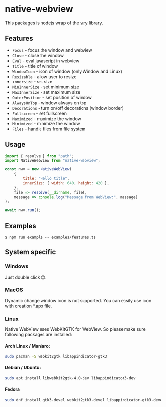 # native-webview

This packages is nodejs wrap of the [wry](https://github.com/tauri-apps/wry) library.

## Features

- `Focus` - focus the window and webview
- `Close` - close the window
- `Eval` - eval javascript in webview
- `Title` - title of window
- `WindowIcon` - icon of window (only Window and Linux)
- `Resizable` - allow user to resize
- `InnerSize` - set size
- `MinInnerSize` - set minimum size
- `MaxInnerSize` - set maximum size
- `OuterPosition` - set position of window
- `AlwaysOnTop` - window always on top
- `Decorations` - turn on/off decorations (window border)
- `Fullscreen` - set fullscreen
- `Maximized` - maximize the window
- `Minimized` - minimize the window
- `Files` - handle files from file system

## Usage

```js
import { resolve } from "path";
import NativeWebView from "native-webview";

const nwv = new NativeWebView(
    {
        title: "Hello title",
        innerSize: { width: 640, height: 420 },
    },
    file => resolve(__dirname, file),
    message => console.log("Message from WebView:", message)
);

await nwv.run();
```

## Examples

    $ npm run example -- examples/features.ts

## System specific

### Windows

Just double click 😉.

### MacOS

Dynamic change window icon is not supported. You can easily use icon with creation *.app file.

### Linux

Native WebView uses WebKitGTK for WebView. So please make sure following packages are installed:

#### Arch Linux / Manjaro:

```bash
sudo pacman -S webkit2gtk libappindicator-gtk3
```

#### Debian / Ubuntu:

```bash
sudo apt install libwebkit2gtk-4.0-dev libappindicator3-dev
```

#### Fedora

```bash
sudo dnf install gtk3-devel webkit2gtk3-devel libappindicator-gtk3-devel
```